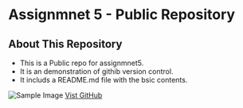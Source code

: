 # Assignmnet 5 - Public Repository

## About This Repository

- This is a Public repo for assignmnet5.
- It is an demonstration of githib version control.
- It includs a README.md file with the bsic contents.

![Sample Image](https://picsum.photos/150)
[Vist GitHub](https://github.com/)
